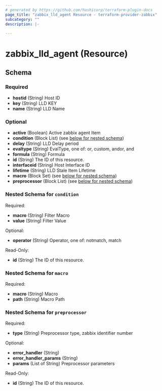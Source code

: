 ```yaml
---
# generated by https://github.com/hashicorp/terraform-plugin-docs
page_title: "zabbix_lld_agent Resource - terraform-provider-zabbix"
subcategory: ""
description: |-
  
---
```


# zabbix_lld_agent (Resource)





<!-- schema generated by tfplugindocs -->
## Schema

### Required

- **hostid** (String) Host ID
- **key** (String) LLD KEY
- **name** (String) LLD Name

### Optional

- **active** (Boolean) Active zabbix agent Item
- **condition** (Block List) (see [below for nested schema](#nestedblock--condition))
- **delay** (String) LLD Delay period
- **evaltype** (String) EvalType, one of: or, custom, andor, and
- **formula** (String) Formula
- **id** (String) The ID of this resource.
- **interfaceid** (String) Host Interface ID
- **lifetime** (String) LLD Stale Item Lifetime
- **macro** (Block Set) (see [below for nested schema](#nestedblock--macro))
- **preprocessor** (Block List) (see [below for nested schema](#nestedblock--preprocessor))

<a id="nestedblock--condition"></a>
### Nested Schema for `condition`

Required:

- **macro** (String) Filter Macro
- **value** (String) Filter Value

Optional:

- **operator** (String) Operator, one of: notmatch, match

Read-Only:

- **id** (String) The ID of this resource.


<a id="nestedblock--macro"></a>
### Nested Schema for `macro`

Required:

- **macro** (String) Macro
- **path** (String) Macro Path


<a id="nestedblock--preprocessor"></a>
### Nested Schema for `preprocessor`

Required:

- **type** (String) Preprocessor type, zabbix identifier number

Optional:

- **error_handler** (String)
- **error_handler_params** (String)
- **params** (List of String) Preprocessor parameters

Read-Only:

- **id** (String) The ID of this resource.


